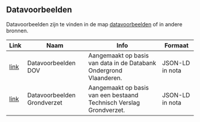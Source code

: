 ## Datavoorbeelden

Datavoorbeelden zijn te vinden in de map [datavoorbeelden](https://github.com/Informatievlaanderen/OSLOthema-bodemEnOndergrond/tree/master/resources/datavoorbeelden) of in andere bronnen.

|Link|Naam|Info|Formaat|
|---|---|---|---|
|[link](https://github.com/Informatievlaanderen/OSLOthema-bodemEnOndergrond/blob/master/resources/datavoorbeelden/Datavoorbeelden%20DOV.pdf)|Datavoorbeelden DOV|Aangemaakt op basis van data in de Databank Ondergrond Vlaanderen.|JSON-LD in nota|
|[link]()|Datavoorbeelden Grondverzet|Aangemaakt op basis van een bestaand Technisch Verslag Grondverzet.|JSON-LD in nota|
